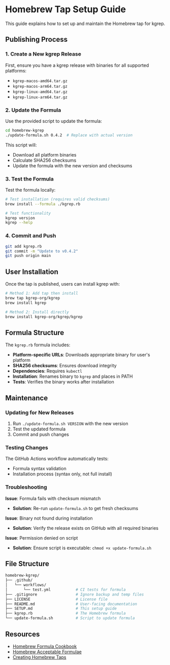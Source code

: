 # Homebrew Tap Setup Guide

This guide explains how to set up and maintain the Homebrew tap for kgrep.

## Publishing Process

### 1. Create a New kgrep Release

First, ensure you have a kgrep release with binaries for all supported platforms:

- `kgrep-macos-amd64.tar.gz`
- `kgrep-macos-arm64.tar.gz`
- `kgrep-linux-amd64.tar.gz`
- `kgrep-linux-arm64.tar.gz`

### 2. Update the Formula

Use the provided script to update the formula:

```bash
cd homebrew-kgrep
./update-formula.sh 0.4.2  # Replace with actual version
```

This script will:

- Download all platform binaries
- Calculate SHA256 checksums
- Update the formula with the new version and checksums

### 3. Test the Formula

Test the formula locally:

```bash
# Test installation (requires valid checksums)
brew install --formula ./kgrep.rb

# Test functionality
kgrep version
kgrep --help
```

### 4. Commit and Push

```bash
git add kgrep.rb
git commit -m "Update to v0.4.2"
git push origin main
```

## User Installation

Once the tap is published, users can install kgrep with:

```bash
# Method 1: Add tap then install
brew tap kgrep-org/kgrep
brew install kgrep

# Method 2: Install directly
brew install kgrep-org/kgrep/kgrep
```

## Formula Structure

The `kgrep.rb` formula includes:

- **Platform-specific URLs**: Downloads appropriate binary for user's platform
- **SHA256 checksums**: Ensures download integrity
- **Dependencies**: Requires `kubectl`
- **Installation**: Renames binary to `kgrep` and places in PATH
- **Tests**: Verifies the binary works after installation

## Maintenance

### Updating for New Releases

1. Run `./update-formula.sh VERSION` with the new version
2. Test the updated formula
3. Commit and push changes

### Testing Changes

The GitHub Actions workflow automatically tests:

- Formula syntax validation
- Installation process (syntax only, not full install)

### Troubleshooting

**Issue**: Formula fails with checksum mismatch

- **Solution**: Re-run `update-formula.sh` to get fresh checksums

**Issue**: Binary not found during installation

- **Solution**: Verify the release exists on GitHub with all required binaries

**Issue**: Permission denied on script

- **Solution**: Ensure script is executable: `chmod +x update-formula.sh`

## File Structure

```sh
homebrew-kgrep/
├── .github/
│   └── workflows/
│       └── test.yml           # CI tests for formula
├── .gitignore                 # Ignore backup and temp files
├── LICENSE                    # License file
├── README.md                  # User-facing documentation
├── SETUP.md                   # This setup guide
├── kgrep.rb                   # The Homebrew formula
└── update-formula.sh          # Script to update formula
```

## Resources

- [Homebrew Formula Cookbook](https://docs.brew.sh/Formula-Cookbook)
- [Homebrew Acceptable Formulae](https://docs.brew.sh/Acceptable-Formulae)
- [Creating Homebrew Taps](https://docs.brew.sh/How-to-Create-and-Maintain-a-Tap)
